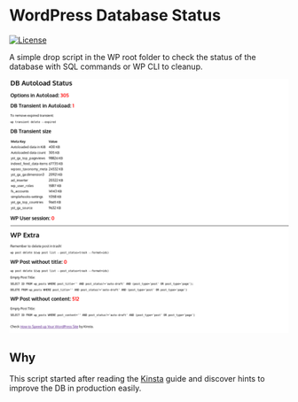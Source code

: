 # WordPress Database Status
[![License](https://img.shields.io/badge/License-GPL%20v3-blue.svg)](http://www.gnu.org/licenses/gpl-3.0)   

A simple drop script in the WP root folder to check the status of the database with SQL commands or WP CLI to cleanup.  

![](screenshot.png) 


## Why

This script started after reading the [Kinsta](https://kinsta.com/learn/speed-up-wordpress/) guide and discover hints to improve the DB in production easily.
